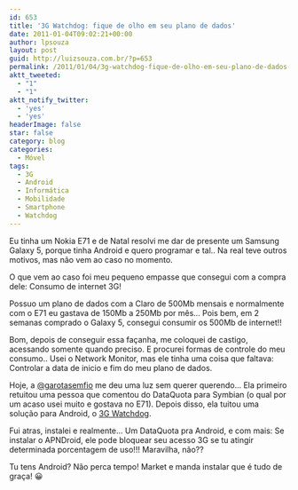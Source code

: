 ```yaml
---
id: 653
title: '3G Watchdog: fique de olho em seu plano de dados'
date: 2011-01-04T09:02:21+00:00
author: lpsouza
layout: post
guid: http://luizsouza.com.br/?p=653
permalink: /2011/01/04/3g-watchdog-fique-de-olho-em-seu-plano-de-dados-2/
aktt_tweeted:
  - "1"
  - "1"
aktt_notify_twitter:
  - 'yes'
  - 'yes'
headerImage: false
star: false
category: blog
categories:
  - Móvel
tags:
  - 3G
  - Android
  - Informática
  - Mobilidade
  - Smartphone
  - Watchdog
---
```

Eu tinha um Nokia E71 e de Natal resolvi me dar de presente um Samsung Galaxy 5, porque tinha Android e quero programar e tal.. Na real teve outros motivos, mas não vem ao caso no momento.

O que vem ao caso foi meu pequeno empasse que consegui com a compra dele: Consumo de internet 3G!

Possuo um plano de dados com a Claro de 500Mb mensais e normalmente com o E71 eu gastava de 150Mb a 250Mb por mês... Pois bem, em 2 semanas comprado o Galaxy 5, consegui consumir os 500Mb de internet!!

Bom, depois de conseguir essa façanha, me coloquei de castigo, acessando somente quando preciso. E procurei formas de controle do meu consumo.. Usei o Network Monitor, mas ele tinha uma coisa que faltava: Controlar a data de inicio e fim do meu plano de dados.

Hoje, a [@garotasemfio](https://twitter.com/garotasemfio) me deu uma luz sem querer querendo... Ela primeiro retuitou uma pessoa que comentou do DataQuota para Symbian (o qual por um acaso usei muito e gostava no E71). Depois disso, ela tuitou uma solução para Android, o [3G Watchdog](https://play.google.com/store/apps/details?id=net.rgruet.android.g3watchdog).

Fui atras, instalei e realmente... Um DataQuota pra Android, e com mais: Se instalar o APNDroid, ele pode bloquear seu acesso 3G se tu atingir determinada porcentagem de uso!!! Maravilha, não??

Tu tens Android? Não perca tempo! Market e manda instalar que é tudo de graça! 😀

